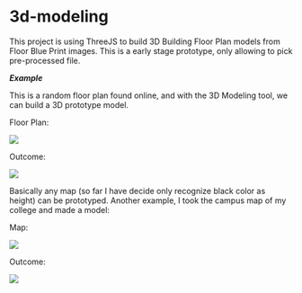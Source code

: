 # 3d-modeling
This project is using ThreeJS to build 3D Building Floor Plan models from Floor Blue Print images. This is a early stage prototype, only allowing to pick pre-processed file.

***Example***

This is a random floor plan found online, and with the 3D Modeling tool, we can build a 3D prototype model.


Floor Plan:


![](https://github.com/shawnfan/3d-modeling/blob/master/resource/round-floor-plan.png)

Outcome:


![](https://github.com/shawnfan/3d-modeling/blob/master/resource/round.png)




Basically any map (so far I have decide only recognize black color as height) can be prototyped. Another example, I took the campus map of my college and made a model:

Map:


![](https://github.com/shawnfan/3d-modeling/blob/master/resource/map-floor-plan.png)

Outcome:


![](https://github.com/shawnfan/3d-modeling/blob/master/resource/map.png)
